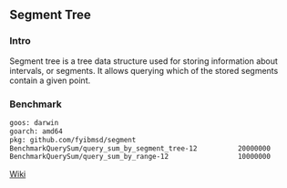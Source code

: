 ## Segment Tree

### Intro
Segment tree is a tree data structure used for storing information about intervals, or segments. It allows querying which of the stored segments contain a given point.

### Benchmark

```sh
goos: darwin
goarch: amd64
pkg: github.com/fyibmsd/segment
BenchmarkQuerySum/query_sum_by_segment_tree-12         	20000000	       107 ns/op
BenchmarkQuerySum/query_sum_by_range-12                	10000000	       172 ns/op
```


[Wiki](https://en.wikipedia.org/wiki/Segment_tree)

